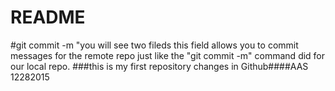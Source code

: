 # README #
#git commit -m "you will see two fileds this field allows you to commit messages for the remote repo just like the "git commit -m" command did for our local repo.
###this is my first repository changes in Github####AAS 12282015


